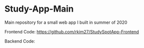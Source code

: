# Study-App-Main
Main repository for a small web app I built in summer of 2020

Frontend Code: https://github.com/rkim27/StudySpotApp-Frontend

Backend Code:
